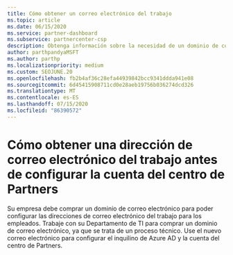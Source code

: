 ```yaml
---
title: Cómo obtener un correo electrónico del trabajo
ms.topic: article
ms.date: 06/15/2020
ms.service: partner-dashboard
ms.subservice: partnercenter-csp
description: Obtenga información sobre la necesidad de un dominio de correo electrónico antes de configurar una cuenta de Azure AD en el centro de Partners. Aprenda también a comprar un dominio de correo electrónico.
author: parthpandyaMSFT
ms.author: parthp
ms.localizationpriority: medium
ms.custom: SEOJUNE.20
ms.openlocfilehash: fb2b4af36c28efa44939842bcc9341ddda941e08
ms.sourcegitcommit: 6d45415908711cd0e28aeb19756b036274dcd326
ms.translationtype: MT
ms.contentlocale: es-ES
ms.lasthandoff: 07/15/2020
ms.locfileid: "86390572"
---
```

# <a name="how-to-get-a-work-email-address-before-you-set-up-your-partner-center-account"></a>Cómo obtener una dirección de correo electrónico del trabajo antes de configurar la cuenta del centro de Partners

Su empresa debe comprar un dominio de correo electrónico para poder configurar las direcciones de correo electrónico del trabajo para los empleados. Trabaje con su Departamento de TI para comprar un dominio de correo electrónico, ya que se trata de un proceso técnico. Use el nuevo correo electrónico para configurar el inquilino de Azure AD y la cuenta del centro de Partners.
